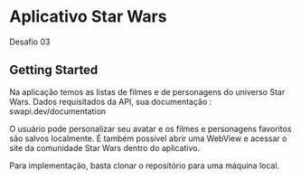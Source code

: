 # Aplicativo Star Wars

Desafio 03

## Getting Started

Na aplicação temos as listas de filmes e de personagens do  universo Star Wars. 
Dados requisitados da API,  sua documentação : swapi.dev/documentation

O usuário pode personalizar seu avatar e os filmes e personagens favoritos são salvos localmente.
É também possível abrir uma WebView e acessar o site da comunidade Star Wars dentro do aplicativo.

Para implementação, basta clonar o repositório para uma máquina local.

